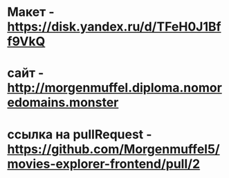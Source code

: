 # Макет  - https://disk.yandex.ru/d/TFeH0J1Bff9VkQ
# сайт - http://morgenmuffel.diploma.nomoredomains.monster
# ссылка на pullRequest - https://github.com/Morgenmuffel5/movies-explorer-frontend/pull/2